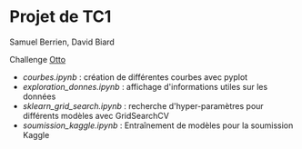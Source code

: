 # Projet de TC1

Samuel Berrien, David Biard

Challenge [Otto](https://www.kaggle.com/c/otto-group-product-classification-challenge)

* *courbes.ipynb* : création de différentes courbes avec pyplot
* *exploration_donnes.ipynb* : affichage d'informations utiles sur les données
* *sklearn_grid_search.ipynb* : recherche d'hyper-paramètres pour différents modèles avec GridSearchCV
* *soumission_kaggle.ipynb* : Entraînement de modèles pour la soumission Kaggle
